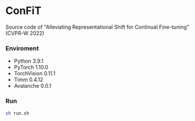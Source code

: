 # ConFiT
Source code of "Alleviating Representational Shift for Continual Fine-tuning" (CVPR-W 2022)
### Enviroment
+ Python 3.9.1
+ PyTorch 1.10.0
+ TorchVision 0.11.1
+ Timm 0.4.12
+ Avalanche 0.0.1
### Run
```sh 
sh run.sh
```
